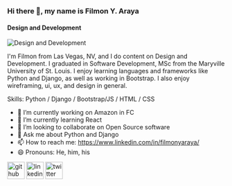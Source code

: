 ### Hi there 👋, my name is Filmon Y. Araya
#### Design and Development
![Design and Development](https://github.com/Filaraya/filaraya/blob/main/Profile%20banner.png)

I'm Filmon from Las Vegas, NV, and I do content on Design and Development. I graduated in Software Development, MSc from the Maryville University of St. Louis. I enjoy learning languages and frameworks like Python and Django, as well as working in Bootstrap. I also enjoy wireframing, ui, ux, and design in general.

Skills: Python / Django / Bootstrap/JS / HTML / CSS

- 🔭 I’m currently working on Amazon in FC 
- 🌱 I’m currently learning React 
- 👯 I’m looking to collaborate on Open Source software 
- 💬 Ask me about Python and Django 
- 📫 How to reach me: https://www.linkedin.com/in/filmonyaraya/ 
- 😄 Pronouns: He, him, his 


[<img src='https://cdn.jsdelivr.net/npm/simple-icons@3.0.1/icons/github.svg' alt='github' height='40'>](https://github.com/https://github.com/Filaraya)  [<img src='https://cdn.jsdelivr.net/npm/simple-icons@3.0.1/icons/linkedin.svg' alt='linkedin' height='40'>](https://www.linkedin.com/in/https://www.linkedin.com/in/filmonyaraya//)  [<img src='https://cdn.jsdelivr.net/npm/simple-icons@3.0.1/icons/twitter.svg' alt='twitter' height='40'>](https://twitter.com/https://twitter.com/filijosi)  

